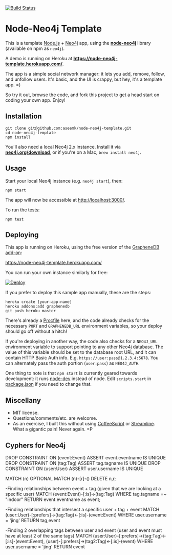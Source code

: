 [![Build Status](https://travis-ci.org/aseemk/node-neo4j-template.svg?branch=master)](https://travis-ci.org/aseemk/node-neo4j-template)

# Node-Neo4j Template

This is a template [Node.js][] + [Neo4j][] app, using the
**[node-neo4j][]** library (available on npm as `neo4j`).

A demo is running on Heroku at **<https://node-neo4j-template.herokuapp.com/>**.

The app is a simple social network manager: it lets you add, remove, follow,
and unfollow users.
It's basic, and the UI is crappy, but hey, it's a template app. =)

So try it out, browse the code, and fork this project to get a head start on
coding your own app. Enjoy!


## Installation

```
git clone git@github.com:aseemk/node-neo4j-template.git
cd node-neo4j-template
npm install
```

You'll also need a local Neo4j 2.x instance.
Install it via **[neo4j.org/download](http://neo4j.org/download)**,
or if you're on a Mac, `brew install neo4j`.


## Usage

Start your local Neo4j instance (e.g. `neo4j start`), then:

```
npm start
```

The app will now be accessible at
[http://localhost:3000/](http://localhost:3000/).

To run the tests:

```
npm test
```


## Deploying

This app is running on Heroku, using the free version of the
[GrapheneDB add-on](https://addons.heroku.com/graphenedb):

<https://node-neo4j-template.herokuapp.com/>

You can run your own instance similarly for free:

[![Deploy](https://www.herokucdn.com/deploy/button.png)](https://heroku.com/deploy)

If you prefer to deploy this sample app manually, these are the steps:

```
heroku create [your-app-name]
heroku addons:add graphenedb
git push heroku master
```

There's already a [Procfile](./Procfile) here, and the code already checks for the
necessary `PORT` and `GRAPHENEDB_URL` environment variables,
so your deploy should go off without a hitch!

If you're deploying in another way, the code also checks for a `NEO4J_URL`
environment variable to support pointing to any other Neo4j database.
The value of this variable should be set to the database root URL, and it can
contain HTTP Basic Auth info. E.g. `https://user:pass@1.2.3.4:5678`.
You can alternately pass the auth portion (`user:pass`) as `NEO4J_AUTH`.

One thing to note is that `npm start` is currently geared towards development:
it runs [node-dev](https://github.com/fgnass/node-dev) instead of node.
Edit `scripts.start` in [package.json](./package.json) if you need to change that.


## Miscellany

- MIT license.
- Questions/comments/etc. are welcome.
- As an exercise, I built this without using [CoffeeScript][coffeescript] or
  [Streamline][streamline]. What a gigantic pain! Never again. =P


[Node.js]: http://nodejs.org/
[Neo4j]: http://www.neo4j.org/
[node-neo4j]: https://github.com/thingdom/node-neo4j

[coffeescript]: http://www.coffeescript.org/
[streamline]: https://github.com/Sage/streamlinejs

## Cyphers for Neo4j

DROP CONSTRAINT ON (event:Event) ASSERT event.eventname IS UNIQUE
DROP CONSTRAINT ON (tag:Tag) ASSERT tag.tagname IS UNIQUE
DROP CONSTRAINT ON (user:User) ASSERT user.username IS UNIQUE

MATCH (n)
OPTIONAL MATCH (n)-[r]-()
DELETE n,r;

-Finding relationships between event + tag (given that we are looking at a specific user)
MATCH (event:Event)-[:is]->(tag:Tag) WHERE tag.tagname =~ "indoor" RETURN event.eventname as event;

-Finding relationships that intersect a specific user + tag + event
MATCH (user:User)-[:prefers]->(tag:Tag)<-[:is]-(event:Event) WHERE user.username = 'jing' RETURN tag,event

-Finding 2 overlapping tags between user and event (user and event must have at least 2 of the same tags)
MATCH (user:User)-[:prefers]->(tag:Tag)<-[:is]-(event:Event), 
(user)-[:prefers]->(tag2:Tag)<-[:is]-(event) 
WHERE user.username = 'jing'
RETURN event